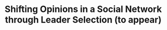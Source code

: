 ---
title: "Shifting Opinions in a Social Network through Leader Selection (to appear)"
collection: publications
permalink: /publication/Shifting Opinions in a Social Network through Leader Selection
venue: 'IEEE Transactions on Control of Network Systems'
paperurl: 'https://arxiv.org/abs/1910.13009'
authors: 'Yuhao Yi, Timothy Castiglia, Stacy Patterson'
---
